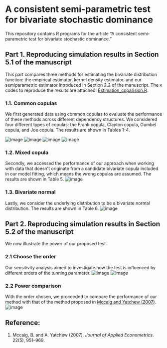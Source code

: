 # A consistent semi-parametric test for bivariate stochastic dominance

This repository contains R programs for the article “A consistent semi-parametric test for bivariate stochastic dominance.”
<!-- This article has been submitted for publication. -->
## Part 1. Reproducing simulation results in Section 5.1 of the manuscript
This part compares three methods for estimating the bivariate distribution function: the empirical estimator, kernel density estimator, and our semiparametric estimator introduced in Section 2.2 of the manuscript. The ```R``` codes to reproduce the results are attached: [Estimation_coparision.R](https://github.com/ywqywq121/bivariateFSD/blob/master/Estimation_coparision.R).
### 1.1. Common copulas
We first generated data using common copulas to evaluate the performance of these methods across different dependency structures. We considered four different types of copulas: the Frank copula, Clayton copula, Gumbel copula, and Joe copula. The results are shown in Tables 1-4.

![image](https://github.com/user-attachments/assets/19f591f3-9c13-4e78-9ea2-31bc5e3ca2e5)
![image](https://github.com/user-attachments/assets/87357f63-75bd-4c36-9b78-6980589f25d0)
![image](https://github.com/user-attachments/assets/ec64a0ef-c09f-4365-afc5-6df69103a51a)
![image](https://github.com/user-attachments/assets/53b6de87-e825-4c24-96ec-609a55f2c1be)
### 1.2. Mixed copula
Secondly, we accessed the performance of our approach when working with data that doesn't originate from a candidate bivariate copula included in our model fitting, which means the wrong copulas are assumed. The results are shown in Table 5.
![image](https://github.com/user-attachments/assets/3b4d963a-d22d-4781-adfa-2904c61732bb)

### 1.3. Bivariate normal
Lastly, we consider the underlying distribution to be a bivariate normal distribution. The results are shown in Table 6.
![image](https://github.com/user-attachments/assets/26b846de-b76a-471e-a8af-5375364e217f)

## Part 2. Reproducing simulation results in Section 5.2 of the manuscript
We now illustrate the power of our proposed test.
### 2.1 Choose the order
Our sensitivity analysis aimed to investigate how the test is influenced by different orders of the tunning parameter.
![image](https://github.com/user-attachments/assets/d1c44d44-7585-4b5e-bd52-7c007ffa3ba1)
![image](https://github.com/user-attachments/assets/5d6930a5-b140-4a5b-987a-ea508d8265f7)

### 2.2 Power comparison
With the order chosen, we proceeded to compare the performance of our method with that of the method proposed in [Mccaig and Yatchew (2007)](../master/README.md#reference).
![image](https://github.com/user-attachments/assets/bfcefa90-9b28-40f0-88e4-4c613dc5ec66)

## Reference: 
1. Mccaig, B. and A. Yatchew (2007). [](https://onlinelibrary.wiley.com/doi/10.1002/jae.964)
   *Journal of Applied Econometrics*.  22(5), 951–969.
